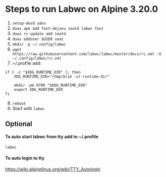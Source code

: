 # Steps to run Labwc on Alpine 3.20.0

1. ```setup-devd udev```
2. ```doas apk add font-dejavu seatd labwc foot```
3. ```doas rc-update add seatd```
4. ```doas adduser $USER seat```
5. ```mkdir -p ~/.config/labwc```
6. ```wget https://raw.githubusercontent.com/labwc/labwc/master/docs/rc.xml -O ~/.config/labwc/rc.xml```
7. ~/.profile add:
```
if [ -z "$XDG_RUNTIME_DIR" ]; then
	XDG_RUNTIME_DIR="/tmp/$(id -u)-runtime-dir"

	mkdir -pm 0700 "$XDG_RUNTIME_DIR"
	export XDG_RUNTIME_DIR
fi
```
8. ```reboot```
9. Start with ```labwc```

## Optional
#### To auto start labwc from tty add to ~/.profile
```
labwc
```

#### To auto login to tty
https://wiki.alpinelinux.org/wiki/TTY_Autologin
